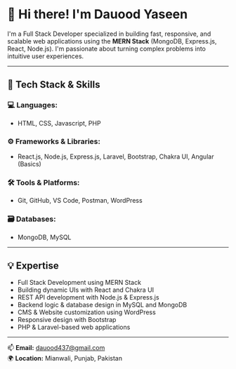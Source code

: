 # 👋 Hi there! I'm Dauood Yaseen

I'm a Full Stack Developer specialized in building fast, responsive, and scalable web applications using the **MERN Stack** (MongoDB, Express.js, React, Node.js). I'm passionate about turning complex problems into intuitive user experiences.

---

## 🚀 Tech Stack & Skills

### 💻 Languages:
- HTML, CSS, Javascript, PHP

### ⚙️ Frameworks & Libraries:
- React.js, Node.js, Express.js, Laravel, Bootstrap, Chakra UI, Angular (Basics)

### 🛠️ Tools & Platforms:
- Git, GitHub, VS Code, Postman, WordPress

### 🗃️ Databases:
- MongoDB, MySQL

---

## 💡 Expertise
- Full Stack Development using MERN Stack  
- Building dynamic UIs with React and Chakra UI  
- REST API development with Node.js & Express.js  
- Backend logic & database design in MySQL and MongoDB  
- CMS & Website customization using WordPress  
- Responsive design with Bootstrap  
- PHP & Laravel-based web applications

---

📫 **Email:** dauood437@gmail.com  
🌍 **Location:** Mianwali, Punjab, Pakistan  
